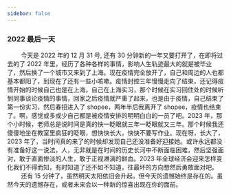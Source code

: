 ```yaml
---
sidebar: false
---
```


### 2022 最后一天

&emsp; &emsp;今天是 2022 年的 12 月 31 号, 还有 30 分钟新的一年又要打开了，在即将过去的了 2022 年里，经历了各种各样的事情，影响人生轨迹最大的就是被毕业了，然后换了一个城市又来到了上海。现在疫情完全放开了，自己和周边的人也都基本都阳了，到现在了还有一些小咳嗽。疫情封控三年慢慢走向了结束，还记得疫情开始的时候自己也是在上海，自己在上海实习，那个时候在实习回住处的时候听到同事谈论疫情的事情，回家之后疫情就严重了起来，也是由于疫情，自己结束了第一份实习，然后春招进入了 shopee，两年半后我离开了 shopee，疫情也结束了。啊，感觉或多或少自己都是被疫情安排的明明白白的一员了吧。2023 年，那个小时候，老师总是说时间是真的快一眨眼就三年一眨眼就又三年。那个时候我还傻傻地坐在教室里疯狂的眨眼，想快快长大，快快不要写作业。现在呀，长大了，2023 年了，当时间真的来了的时候却发现自己还没准备好迎接她。或许永远都没有准备好这一说法，人，无非就是在时间的历史长河中不断面临困难，然后坚强面对，敢于直面惨淡的人生，敢于正视淋漓的鲜血。2023 年全球经济会迎来怎样变化我们不得而知，有时知道了还不如不知道，往最坏的方向想然后勇敢面对吧。
&emsp; &emsp;还有 15 分钟了，虽然明天太阳依旧会升起，但今天的遗憾始终是存在的。虽然今天的遗憾存在，或者未来会以一种新的惊喜出现在你的面前。
